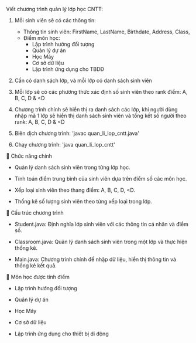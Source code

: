  Viết chương trình quản lý lớp học CNTT:
1. Mỗi sinh viên sẽ có các thông tin:
	- Thông tin sinh viên: FirstName, LastName, Birthdate, Address, Class, 	
	- Điểm môn học: 
		+ Lập trình hướng đối tượng
		+ Quản lý dự án
		+ Học Máy
		+ Cơ sở dữ liệu
		+ Lập trình ứng dụng cho TBDĐ
2. Cần có danh sách lớp, và mỗi lớp có danh sách sinh viên
3. Mỗi lớp sẽ có các phương thức xác định số sinh viên theo rank điểm: A, B, C, D & <D
4. Chương trình chính sẽ hiển thị ra danh sách các lớp, khi người dùng nhập mã 1 lớp sẽ hiển thị danh sách sinh viên và tổng kết số người theo rank: A, B, C, D & <D

1. Biên dịch chương trình: 'javac quan_li_lop_cntt.java'

2. Chạy chương trình: 'java quan_li_lop_cntt'

🔹 Chức năng chính

- Quản lý danh sách sinh viên trong từng lớp học.

- Tính toán điểm trung bình của sinh viên dựa trên điểm số các môn học.

- Xếp loại sinh viên theo thang điểm: A, B, C, D, <D.

- Thống kê số lượng sinh viên theo từng xếp loại trong lớp.

🔹 Cấu trúc chương trình

- Student.java: Định nghĩa lớp sinh viên với các thông tin cá nhân và điểm số.

- Classroom.java: Quản lý danh sách sinh viên trong một lớp và thực hiện thống kê.

- Main.java: Chương trình chính để nhập dữ liệu, hiển thị thông tin và thống kê kết quả.

🔹 Môn học được tính điểm

- Lập trình hướng đối tượng

- Quản lý dự án

- Học Máy

- Cơ sở dữ liệu

- Lập trình ứng dụng cho thiết bị di động

